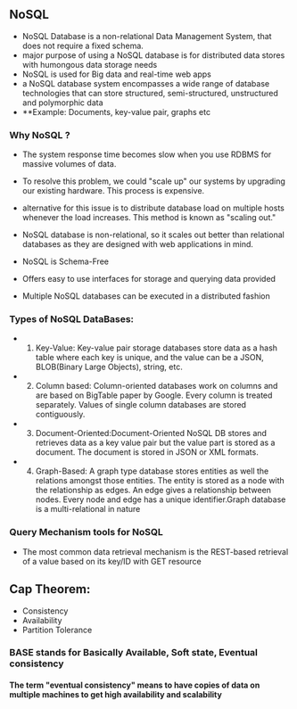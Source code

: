 ## NoSQL
- NoSQL Database is a non-relational Data Management System, that does not require a fixed schema.
- major purpose of using a NoSQL database is for distributed data stores with humongous data storage needs
- NoSQL is used for Big data and real-time web apps
- a NoSQL database system encompasses a wide range of database technologies that can store structured, semi-structured, unstructured and polymorphic data
- **Example:  Documents, key-value pair, graphs etc

### Why NoSQL ?
  - The system response time becomes slow when you use RDBMS for massive volumes of data.
  - To resolve this problem, we could "scale up" our systems by upgrading our existing hardware. This process is expensive.
  - alternative for this issue is to distribute database load on multiple hosts whenever the load increases. This method is known as "scaling out."
  - NoSQL database is non-relational, so it scales out better than relational databases as they are designed with web applications in mind.


- NoSQL is Schema-Free
- Offers easy to use interfaces for storage and querying data provided
- Multiple NoSQL databases can be executed in a distributed fashion

### Types of NoSQL DataBases:
- 1. Key-Value: Key-value pair storage databases store data as a hash table where each key is unique, and the value can be a JSON, BLOB(Binary Large Objects), string, etc.
- 2. Column based: Column-oriented databases work on columns and are based on BigTable paper by Google. Every column is treated separately. 
Values of single column databases are stored contiguously.
- 3. Document-Oriented:Document-Oriented NoSQL DB stores and retrieves data as a key value pair but the value part is stored as a document. 
 The document is stored in JSON or XML formats. 
- 4. Graph-Based: A graph type database stores entities as well the relations amongst those entities. The entity is stored as a node with the relationship as edges. 
An edge gives a relationship between nodes. Every node and edge has a unique identifier.Graph database is a multi-relational in nature

### Query Mechanism tools for NoSQL
- The most common data retrieval mechanism is the REST-based retrieval of a value based on its key/ID with GET resource


## Cap Theorem:
- Consistency
- Availability
- Partition Tolerance

### BASE stands for Basically Available, Soft state, Eventual consistency
#### The term "eventual consistency" means to have copies of data on multiple machines to get high availability and scalability






